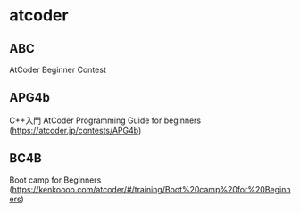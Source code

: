 # atcoder
## ABC
AtCoder Beginner Contest

## APG4b
C++入門 AtCoder Programming Guide for beginners
(https://atcoder.jp/contests/APG4b)

## BC4B
Boot camp for Beginners
(https://kenkoooo.com/atcoder/#/training/Boot%20camp%20for%20Beginners)